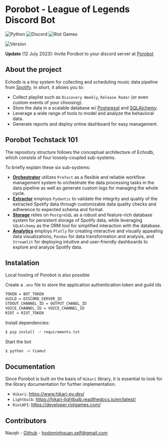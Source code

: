 # Porobot - League of Legends Discord Bot 

![Python](https://img.shields.io/badge/Made%20With-Python%203.11-blue.svg?style=for-the-badge&logo=Python&logoColor=white)
![Discord](https://img.shields.io/badge/Discord-%235865F2.svg?style=for-the-badge&logo=discord&logoColor=white)
![Riot Games](https://img.shields.io/badge/riotgames-D32936.svg?style=for-the-badge&logo=riotgames&logoColor=white)

![Version](https://img.shields.io/badge/Latest_Version-V1.0.0-808080?style=for-the-badge)

**Update** (12 July 2023): Invite Porobot to your discord server at [Porobot](https://echodb.streamlit.app/)

## About the project

Echodb is a tiny system for collecting and scheduling music data pipeline from [Spotify](https://engineering.atspotify.com/). In short, it allows you to:

* Collect playlist such as `Discovery Weekly`, `Release Radar` (or even custom events of your choosing).
* Store the data in a scalable database w/ [Postgresql](https://www.postgresql.org/) and [SQLAlchemy](https://www.sqlalchemy.org/).
* Leverage a wide range of tools to model and analyze the behavioral data.
* Generate reports and deploy online dashboard for easy management.


## Porobot Techstack 101

The repository structure follows the conceptual architecture of Echodb, which consists of four loosely-coupled sub-systems.

To briefly explain these six sub-systems:

* **[Orchestrator][orchestrator]** utilizes `Prefect` as a flexible and reliable workflow management system to orchestrate the data processing tasks in the data pipeline as well as generate custom logs for managing the whole cycle.
* **[Extractor][extractor]** employs `Pydantic` to validate the integrity and quality of the extracted Spotify data through customizable data quality checks and adherence to expected schema and format.
* **[Storage][storage]** relies on `PostgreSQL` as a robust and feature-rich database system for persistent storage of Spotify data, while leveraging `SQLAlchemy` as the ORM tool for simplified interaction with the database.
* **[Analytics][analytics]** employs `Plotly` for creating interactive and visually appealing data visualizations, `Pandas` for data transformation and analysis, and `Streamlit` for deploying intuitive and user-friendly dashboards to explore and analyze Spotify data.

## Instalation

Local hosting of Porobot is also possible

Create a `.env` file to store the application authentication token and guild ids

```sh
TOKEN = BOT_TOKEN
GUILD = DISCORD_SERVER_ID
STDOUT_CHANNEL_ID = OUTPUT_CHANEL_ID
VOICE_CHANNEL_ID = VOICE_CHANNEL_ID
RIOT = RIOT_TOKEN
```

Install dependencies:

```sh
$ pip install -r requirements.txt
```

[orchestrator]: https://www.prefect.io/
[extractor]: https://developer.spotify.com/documentation/web-api
[storage]: https://www.postgresql.org/
[analytics]: https://resonance.streamlit.app/

Start the bot

```sh
$ python -m tiamut 
```

## Documentation

Since Porobot is built on the basis of `Hikari` library, it is essential to look for the library documentation for further implementation. 

- `Hikari`: https://www.hikari-py.dev/
- `Lightbulb`: https://hikari-lightbulb.readthedocs.io/en/latest/
- `RiotAPI`: https://developer.riotgames.com/

## Contributors

Nauqh - [Github](https://github.com/nauqh) - hodominhquan.self@gmail.com

